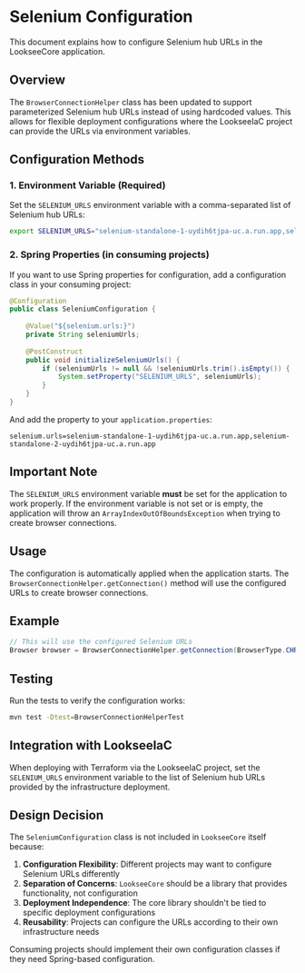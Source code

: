 # Selenium Configuration

This document explains how to configure Selenium hub URLs in the LookseeCore application.

## Overview

The `BrowserConnectionHelper` class has been updated to support parameterized Selenium hub URLs instead of using hardcoded values. This allows for flexible deployment configurations where the LookseeIaC project can provide the URLs via environment variables.

## Configuration Methods

### 1. Environment Variable (Required)

Set the `SELENIUM_URLS` environment variable with a comma-separated list of Selenium hub URLs:

```bash
export SELENIUM_URLS="selenium-standalone-1-uydih6tjpa-uc.a.run.app,selenium-standalone-2-uydih6tjpa-uc.a.run.app,selenium-standalone-3-uydih6tjpa-uc.a.run.app"
```

### 2. Spring Properties (in consuming projects)

If you want to use Spring properties for configuration, add a configuration class in your consuming project:

```java
@Configuration
public class SeleniumConfiguration {
    
    @Value("${selenium.urls:}")
    private String seleniumUrls;
    
    @PostConstruct
    public void initializeSeleniumUrls() {
        if (seleniumUrls != null && !seleniumUrls.trim().isEmpty()) {
            System.setProperty("SELENIUM_URLS", seleniumUrls);
        }
    }
}
```

And add the property to your `application.properties`:

```properties
selenium.urls=selenium-standalone-1-uydih6tjpa-uc.a.run.app,selenium-standalone-2-uydih6tjpa-uc.a.run.app
```

## Important Note

The `SELENIUM_URLS` environment variable **must** be set for the application to work properly. If the environment variable is not set or is empty, the application will throw an `ArrayIndexOutOfBoundsException` when trying to create browser connections.

## Usage

The configuration is automatically applied when the application starts. The `BrowserConnectionHelper.getConnection()` method will use the configured URLs to create browser connections.

## Example

```java
// This will use the configured Selenium URLs
Browser browser = BrowserConnectionHelper.getConnection(BrowserType.CHROME, BrowserEnvironment.DISCOVERY);
```

## Testing

Run the tests to verify the configuration works:

```bash
mvn test -Dtest=BrowserConnectionHelperTest
```

## Integration with LookseeIaC

When deploying with Terraform via the LookseeIaC project, set the `SELENIUM_URLS` environment variable to the list of Selenium hub URLs provided by the infrastructure deployment.

## Design Decision

The `SeleniumConfiguration` class is not included in `LookseeCore` itself because:

1. **Configuration Flexibility**: Different projects may want to configure Selenium URLs differently
2. **Separation of Concerns**: `LookseeCore` should be a library that provides functionality, not configuration
3. **Deployment Independence**: The core library shouldn't be tied to specific deployment configurations
4. **Reusability**: Projects can configure the URLs according to their own infrastructure needs

Consuming projects should implement their own configuration classes if they need Spring-based configuration. 